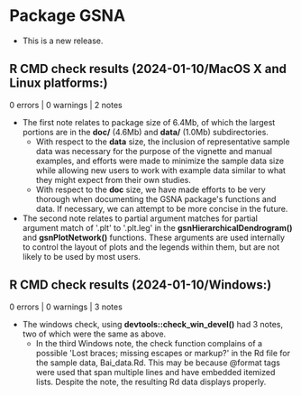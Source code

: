 # Package GSNA  

* This is a new release.  

## R CMD check results (2024-01-10/MacOS X and Linux platforms:)

0 errors | 0 warnings | 2 notes

* The first note relates to package size of 6.4Mb, of which the largest portions are in the **doc/** (4.6Mb) and **data/** (1.0Mb) subdirectories.  
  + With respect to the **data** size, the inclusion of representative sample data was necessary for the purpose of the vignette and manual examples, and efforts were made to minimize the sample data size while allowing new users to work with example data similar to what they might expect from their own studies.  
  + With respect to the **doc** size, we have made efforts to be very thorough when documenting the GSNA package's functions and data. If necessary, we can attempt to be more concise in the future.  
* The second note relates to partial argument matches for partial argument match of '.plt' to '.plt.leg' in the **gsnHierarchicalDendrogram()** and **gsnPlotNetwork()** functions. These arguments are used internally to control the layout of plots and the legends within them, but are not likely to be used by most users.  

## R CMD check results (2024-01-10/Windows:)

0 errors | 0 warnings | 3 notes

* The windows check, using **devtools::check_win_devel()** had 3 notes, two of which were the same as above.  
  + In the third Windows note, the check function complains of a possible 'Lost braces; missing escapes or markup?' in the Rd file for the sample data, Bai_data.Rd. This may be because @format tags were used that span multiple lines and have embedded itemized lists. Despite the note, the resulting Rd data displays properly.   





